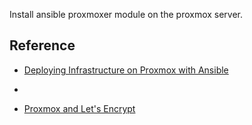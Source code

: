 Install ansible proxmoxer module on the proxmox server.

## Reference

* [Deploying Infrastructure on Proxmox with Ansible](https://www.nathancurry.com/blog/14-ansible-deployment-with-proxmox/)

* [](https://blog.zwindler.fr/2017/05/02/proxmox-lets-encrypt/)
* [Proxmox and Let's Encrypt](https://pve.proxmox.com/wiki/HTTPS_Certificate_Configuration_(Version_4.x,_5.0_and_5.1))